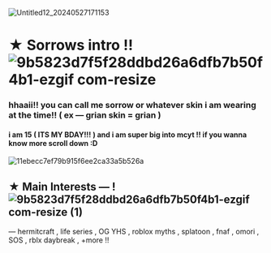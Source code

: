 ![Untitled12_20240527171153](https://github.com/tiredsorrow/tiredsorrow/assets/168008218/63d3e49a-3afe-4102-8e04-5814b61d08f3)

# ★ Sorrows intro !!![9b5823d7f5f28ddbd26a6dfb7b50f4b1-ezgif com-resize](https://github.com/tiredsorrow/tiredsorrow/assets/168008218/d33a7786-e566-4130-9986-24b956606f37)
### hhaaii!! you can call me sorrow or whatever skin i am wearing at the time!! ( ex — grian skin = grian ) 

#### i am 15 ( ITS MY BDAY!!! ) and i am super big into mcyt !! if you wanna know more scroll down :D
![11ebecc7ef79b915f6ee2ca33a5b526a](https://github.com/tiredsorrow/tiredsorrow/assets/168008218/e07eb201-6206-428f-a3ce-96b0c911df78)


## ★ Main Interests — ! ![9b5823d7f5f28ddbd26a6dfb7b50f4b1-ezgif com-resize (1)](https://github.com/tiredsorrow/tiredsorrow/assets/168008218/2b2b8697-301e-47ea-970d-a1f21e1a483e)

— hermitcraft , life series , OG YHS , roblox myths , splatoon , fnaf , omori , SOS , rblx daybreak , +more !!

<!---
tiredsorrow/tiredsorrow is a ✨ special ✨ repository because its `README.md` (this file) appears on your GitHub profile.
You can click the Preview link to take a look at your changes.
--->
